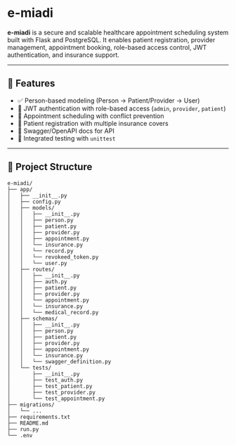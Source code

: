 # e-miadi

**e-miadi** is a secure and scalable healthcare appointment scheduling system built with Flask and PostgreSQL. It enables patient registration, provider management, appointment booking, role-based access control, JWT authentication, and insurance support.

---

## 🚀 Features

- ✅ Person-based modeling (Person → Patient/Provider → User)
- 🔐 JWT authentication with role-based access (`admin`, `provider`, `patient`)
- 📅 Appointment scheduling with conflict prevention
- 🏥 Patient registration with multiple insurance covers
- 📄 Swagger/OpenAPI docs for API
- 🧪 Integrated testing with `unittest`

---

## 📁 Project Structure

```
e-miadi/
├── app/
│   ├── __init__.py
│   ├── config.py
│   ├── models/
│   │   ├── __init__.py
│   │   ├── person.py
│   │   ├── patient.py
│   │   ├── provider.py
│   │   ├── appointment.py
│   │   └── insurance.py
│   │   └── record.py
│   │   └── revokeed_token.py
│   │   └── user.py
│   ├── routes/
│   │   ├── __init__.py
│   │   ├── auth.py
│   │   ├── patient.py
│   │   ├── provider.py
│   │   └── appointment.py
│   │   └── insurance.py
│   │   └── medical_record.py
│   ├── schemas/
│   │   ├── __init__.py
│   │   ├── person.py
│   │   ├── patient.py
│   │   ├── provider.py
│   │   ├── appointment.py
│   │   └── insurance.py
│   │   └── swagger_definition.py
│   └── tests/
│       ├── __init__.py
│       ├── test_auth.py
│       ├── test_patient.py
│       ├── test_provider.py
│       └── test_appointment.py
├── migrations/
│   └── ...
├── requirements.txt
├── README.md
├── run.py
└── .env
```
